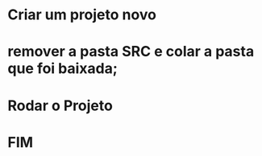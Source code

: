 # Criar um projeto novo
# remover a pasta SRC e colar a pasta que foi baixada;
# Rodar o Projeto
# FIM

